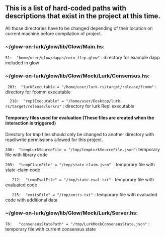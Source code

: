 ##  This is a list of hard-coded paths with descriptions that exist in the project at this time.
 All those directories have to be changed depending of their location on current machine before compilation of project. 

### ~/glow-on-lurk/glow/lib/Glow/Main.hs:  
` 51:  "home/user/glow/dapps/coin_flip.glow" ` : directory for example dapp included in glow

### ~/glow-on-lurk/glow/lib/Glow/Mock/Lurk/Consensus.hs:

` 203:  "lurkExecutable = "/home/user/lurk-rs/target/release/fcomm"` : directory for fcomm executable

`  218:  "replExecutable" = "/home/user/Desktop/lurk-rs/target/release/lurkrs"` : directory for lurk Repl executable

#### Temporary files used for evaluation (These files are created when the interaction is triggered)
Directory for tmp files should only be changed to another directory with read/write permissions allowed for this project. 


` 206:  "tempLurkSourceFile = "/tmp/tempLurkSourceFile.json" `: 
    temporary file with library code
    
` 209:  "tempClaimFile" = "/tmp/state-claim.json"  `: 
    temporary file with state-claim code

`    212:  "tempEvalFile" = "/tmp/state-eval.txt" ` : 
    temporary file with evaluated code

`    215:  "emitsFile" = "/tmp/emits.txt" ` :
    temporary file with evaluated code with additional data

  
### ~/glow-on-lurk/glow/lib/Glow/Mock/Lurk/Server.hs:

` 76:   "consensusStatePath" = "/tmp/LurkMockConsensusState.json" ` : 
    temporary file with current consensus state



